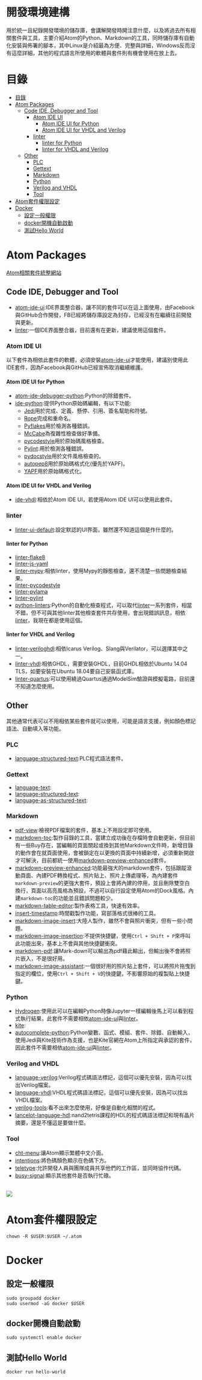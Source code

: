 開發環境建構
===
用於統一且紀錄開發環境的儲存庫，會講解開發時開注意什麼，以及將過去所有相關套件與工具，主要介紹Atom的Python、Markdown的工具，同時儲存庫有自動化安裝與佈署的腳本，其中Linux是介紹最為方便、完整與詳細，Windows反而沒有這麼詳細，其他的程式語言所使用的軟體與套件則有機會使用在放上去。

# 目錄

<!-- @import "[TOC]" {cmd="toc" depthFrom=1 depthTo=6 orderedList=false} -->
<!-- code_chunk_output -->

- [目錄](#目錄)
- [Atom Packages](#atom-packages)
  - [Code IDE, Debugger and Tool](#code-ide-debugger-and-tool)
    - [Atom IDE UI](#atom-ide-ui)
      - [Atom IDE UI for Python](#atom-ide-ui-for-python)
      - [Atom IDE UI for VHDL and Verilog](#atom-ide-ui-for-vhdl-and-verilog)
    - [linter](#linter)
      - [linter for Python](#linter-for-python)
      - [linter for VHDL and Verilog](#linter-for-vhdl-and-verilog)
  - [Other](#other)
    - [PLC](#plc)
    - [Gettext](#gettext)
    - [Markdown](#markdown)
    - [Python](#python)
    - [Verilog and VHDL](#verilog-and-vhdl)
    - [Tool](#tool)
- [Atom套件權限設定](#atom套件權限設定)
- [Docker](#docker)
  - [設定一般權限](#設定一般權限)
  - [docker開機自動啟動](#docker開機自動啟動)
  - [測試Hello World](#測試hello-world)

<!-- /code_chunk_output -->


# Atom Packages
[Atom相關套件統整網站](https://atomlinter.github.io/)

## Code IDE, Debugger and Tool
- [atom-ide-ui](https://atom.io/packages/atom-ide-ui):IDE界面整合器，讓不同的套件可以在這上面使用，由Facebook與GitHub合作開發，FB已經將儲存庫設定為封存，已經沒有在繼續往前開發與更新。
- [linter](https://atom.io/packages/linter):一個IDE界面整合器，目前還有在更新，建議使用這個套件。

### Atom IDE UI
以下套件為相依此套件的軟體，必須安裝[atom-ide-ui](https://atom.io/packages/atom-ide-ui)才能使用，建議別使用此IDE套件，因為Facebook與GitHub已經宣佈取消繼續維護。

#### Atom IDE UI for Python
- [atom-ide-debugger-python](https://atom.io/packages/atom-ide-debugger-python):Python的除錯套件。
- [ide-python](https://atom.io/packages/ide-python):提供Python原始碼編輯，有以下功能:
  - [Jedi](https://github.com/davidhalter/jedi)用於完成、定義、懸停、引用、簽名幫助和符號。
  - [Rope](https://github.com/python-rope/rope)完成和重命名。
  - [Pyflakes](https://github.com/PyCQA/pyflakes)用於檢測各種錯誤。
  - [McCabe](https://github.com/PyCQA/mccabe)為復雜性檢查做好準備。
  - [pycodestyle](https://github.com/PyCQA/pycodestyle)用於原始碼風格檢查。
  - [Pylint](https://www.pylint.org/):用於檢測各種錯誤。
  - [pydocstyle](https://github.com/PyCQA/pydocstyle)用於文件風格檢查的。
  - [autopep8](https://github.com/hhatto/autopep8)用於原始碼格式化(優先於YAPF)。
  - [YAPF](https://github.com/google/yapf)用於原始碼格式化。

#### Atom IDE UI for VHDL and Verilog
- [ide-vhdl](https://atom.io/packages/ide-vhdl):相依於Atom IDE UI，若使用Atom IDE UI可以使用此套件。

### linter
- [linter-ui-default](https://atom.io/packages/linter-ui-default):設定默認的UI界面，雖然還不知道這個是作什麼的。

#### linter for Python
- [linter-flake8](https://atom.io/packages/linter-flake8)
- [linter-js-yaml](https://atom.io/packages/linter-js-yaml)
- [linter-mypy](https://atom.io/packages/linter-mypy):相依linter，使用Mypy的靜態檢查，還不清楚一些問題檢查結果。
- [linter-pycodestyle](https://atom.io/packages/linter-pycodestyle)
- [linter-pylama](https://atom.io/packages/linter-pylama)
- [linter-pylint](https://atom.io/packages/linter-pylint)
- [python-linters](https://atom.io/packages/python-linters):Python的自動化檢查程式，可以取代[linter](https://atom.io/packages/linter)一系列套件，相當不錯，但不可與其他linter其他檢查套件共存使用，會出現錯誤訊息，相依[linter](https://atom.io/packages/linter)，我現在都是使用這個。

#### linter for VHDL and Verilog
- [linter-veriloghdl](https://atom.io/packages/linter-veriloghdl):相依Icarus Verilog、Slang與Verilator，可以選擇其中之一。
- [linter-vhdl](https://atom.io/packages/linter-vhdl):相依GHDL，需要安裝GHDL，目前GHDL相依於Ubuntu 14.04 TLS，如要安裝在Ubuntu 18.04要自己安裝函式庫。
- [linter-quartus](https://atom.io/packages/linter-quartus):可以使用繞過Quartus通過ModelSim驗證與模擬電路，目前還不知道怎麼使用。

## Other
其他通常代表可以不用相依某些套件就可以使用，可能是語言支援，例如顏色標記語法、自動填入等功能。

### PLC
- [language-structured-text](https://atom.io/packages/language-structured-text):PLC程式語法套件。  

### Gettext
- [language-text](https://atom.io/packages/language-text):  
- [language-structured-text](https://atom.io/packages/language-structured-text):  
- [language-as-structured-text](https://atom.io/packages/language-as-structured-text):  

### Markdown
- [pdf-view](https://atom.io/packages/pdf-view):檢視PDF檔案的套件，基本上不用設定即可使用。
- [markdown-toc](https://atom.io/packages/markdown-toc):製作目錄的工具，當建立成功後在存檔時會自動更新，但目前有一些Buy存在，當編輯的頁面關起或換到其他Markdown文件時，新增目錄的動作會在就頁面使用，會被鎖定在以更換的頁面中持續新增，必須重新開啟才可解決，目前都統一使用[markdown-preview-enhanced](https://atom.io/packages/markdown-preview-enhanced)套件。
- [markdown-preview-enhanced](https://atom.io/packages/markdown-preview-enhanced):功能最強大的markdown套件，包括跟蹤滾動頁面、內建PDF轉換程式、照片貼上、照片上傳處理等，為內建套件`markdown-preview`的更強大套件，預設上會將內建的停用，並且刪除雙空白`  `換行，頁面以高亮風格為預設，不過可以自行設定使用Atom的Dock風格。內建`markdown-toc`的功能並且錯誤問題較少。
- [markdown-table-editor](https://atom.io/packages/markdown-table-editor):製作表格工具，快速有效率。
- [insert-timestamp](https://atom.io/packages/insert-timestamp):時間戳製作功能，寫部落格式很棒的工具。
- [markdown-image-insert](https://atom.io/packages/markdown-image-insert):大陸人製作，雖然不會與照片衝突，但有一些小問題。
- [markdown-image-insertion](https://atom.io/packages/markdown-image-insertion):不提供快捷鍵，使用`Ctrl + Shift + P`來呼叫此功能出來，基本上不會與其他快捷鍵衝突。
- [markdown-pdf](https://atom.io/packages/markdown-pdf):讓Mark-down可以輸出為pdf藉此輸出，但輸出後不會將照片嵌入，不是很好用。
- [markdown-image-assistant](https://atom.io/packages/markdown-image-assistant):一個很好用的照片貼上套件，可以將照片拖曳到指定的欄位，使用`Ctrl + Shift + V`的快捷鍵，不影響原始的複製貼上快捷鍵。

### Python
- [Hydrogen](https://atom.io/packages/Hydrogen):使用此可以在編輯Python時像Jupyter一樣編輯後馬上可以看到程式執行結果，此套件不需要相依[atom-ide-ui](https://atom.io/packages/atom-ide-ui)與[linter](https://atom.io/packages/linter)。
- [kite](https://atom.io/packages/kite):
- [autocomplete-python](https://atom.io/packages/autocomplete-python):Python變數、函式、模組、套件、除錯、自動輸入，使用Jedi與Kite技術作為支援，也是Kite官網在Atom上所指定與承認的套件，因此套件不需要相依[atom-ide-ui](https://atom.io/packages/atom-ide-ui)與[linter](https://atom.io/packages/linter)。

### Verilog and VHDL
- [language-verilog](https://atom.io/packages/language-verilog):Verilog程式碼語法標記，這個可以優先安裝，因為可以找出Verilog檔案。
- [language-vhdl](https://atom.io/packages/language-vhdl):VHDL程式碼語法標記，這個可以優先安裝，因為可以找出VHDL檔案。
- [verilog-tools](https://atom.io/packages/verilog-tools):看不出來怎麼使用，好像是自動化相關的程式。
- [lancelot-language-hdl](https://atom.io/packages/lancelot-language-hdl):nand2tetris課程的HDL的程式碼語法標記和現有晶片摘要，還是不懂這是要做什麼。

### Tool
- [cht-menu](https://atom.io/packages/cht-menu):讓Atom顯示繁體中文介面。
- [intentions](https://atom.io/packages/intentions):將色碼顏色顯示在色碼下方。
- [teletype](https://atom.io/packages/teletype):允許開發人員與團隊成員共享他們的工作區，並同時協作代碼。
- [busy-signal](https://atom.io/packages/busy-signal):顯示其他套件是否執行忙碌。

<br>![](https://i.github-camo.com/8047fa31b60040277ec30c2757e44bfdab973d52/68747470733a2f2f636c6f75642e67697468756275736572636f6e74656e742e636f6d2f6173736574732f343237383131332f32323836353533362f30613132333037342d663138382d313165362d386336652d3338353734613666653134632e676966)

# Atom套件權限設定

```
chown -R $USER:$USER ~/.atom
```

# Docker
## 設定一般權限
```
sudo groupadd docker
sudo usermod -aG docker $USER
```

## docker開機自動啟動
```
sudo systemctl enable docker
```

## 測試Hello World
```
docker run hello-world
```
